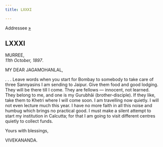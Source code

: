 ```yaml
---
title: LXXXI

---
```





  

  
Addressee [»](../../volume_9/letters_fifth_series/121_jagmohan.htm)

## LXXXI

MURREE,  
*11th October, 1897*.

MY DEAR JAGAMOHANLAL,

. . . Leave words when you start for Bombay to somebody to take care of
three Sannyasins I am sending to Jaipur. Give them food and good
lodging. They will be there till I come. They are fellows — innocent,
not learned. They belong to me, and one is my Gurubhâi
(brother-disciple). If they like, take them to Khetri where I will come
soon. I am travelling now quietly. I will not even lecture much this
year. I have no more faith in all this noise and humbug which brings no
practical good. I must make a silent attempt to start my institution in
Calcutta; for that I am going to visit different centres quietly to
collect funds.

Yours with blessings,

VIVEKANANDA.


